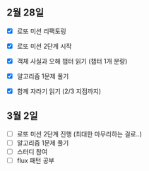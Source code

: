 ## 2월 28일

- [x] 로또 미션 리팩토링
- [x] 로또 미션 2단계 시작
- [x] 객체 사실과 오해 챕터 읽기 (챕터 1개 분량)
- [x] 알고리즘 1문제 풀기
- [x] 함께 자라기 읽기 (2/3 지점까지)


## 3월 2일

- [ ] 로또 미션 2단계 진행 (최대한 마무리하는 걸로..)
- [ ] 알고리즘 1문제 풀기
- [ ] 스터디 참여
- [ ] flux 패턴 공부